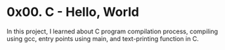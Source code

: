 # 0x00. C - Hello, World
In this project, I learned about C program compilation process, compiling using gcc, entry points using main, and text-printing function in C.
